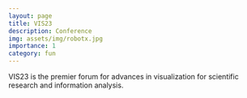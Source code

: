 ```yaml
---
layout: page
title: VIS23 
description: Conference
img: assets/img/robotx.jpg
importance: 1
category: fun
---
```


VIS23 is the premier forum for advances in visualization for scientific research and information analysis.


